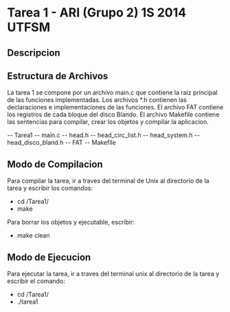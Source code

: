 # Tarea 1 - ARI (Grupo 2) 1S 2014 UTFSM

## Descripcion



## Estructura de Archivos

La tarea 1 se compone por un archivo main.c que contiene la raiz principal de las funciones implementadas.
Los archivos *.h contienen las declaraciones e implementaciones de las funciones. El archivo FAT contiene
los registros de cada bloque del disco Blando. El archivo Makefile contiene las sentencias para compilar,
crear los objetos y compilar la aplicacion.

-- Tarea1
    -- main.c
    -- head.h
    -- head_circ_list.h
    -- head_system.h
    -- head_disco_bland.h
    -- FAT
    -- Makefile

## Modo de Compilacion

Para compilar la tarea, ir a traves del terminal de Unix al directorio de la tarea y escribir los comandos:

* cd /Tarea1/
* make

Para borrar los objetos y ejecutable, escribir:

* make clean

## Modo de Ejecucion

Para ejecutar la tarea, ir a traves del terminal unix al directorio de la tarea y escribir el comando:

* cd /Tarea1/
* ./tarea1
